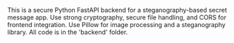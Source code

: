<!-- Use this file to provide workspace-specific custom instructions to Copilot. For more details, visit https://code.visualstudio.com/docs/copilot/copilot-customization#_use-a-githubcopilotinstructionsmd-file -->

This is a secure Python FastAPI backend for a steganography-based secret message app. Use strong cryptography, secure file handling, and CORS for frontend integration. Use Pillow for image processing and a steganography library. All code is in the 'backend' folder.
